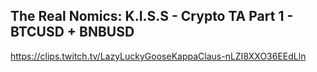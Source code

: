 ## The Real Nomics: K.I.S.S - Crypto TA Part 1 - BTCUSD + BNBUSD
https://clips.twitch.tv/LazyLuckyGooseKappaClaus-nLZI8XXO36EEdLln
